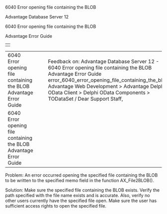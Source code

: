 6040 Error opening file containing the BLOB




Advantage Database Server 12  

6040 Error opening file containing the BLOB

Advantage Error Guide

|  |
| --- |
|  |

|  |  |  |  |  |
| --- | --- | --- | --- | --- |
| 6040 Error opening file containing the BLOB  Advantage Error Guide |  |  | Feedback on: Advantage Database Server 12 - 6040 Error opening file containing the BLOB Advantage Error Guide error\_6040\_error\_opening\_file\_containing\_the\_blob Advantage Web Development > Advantage Delphi OData Client > Delphi OData Components > TODataSet / Dear Support Staff, |  |
| 6040 Error opening file containing the BLOB  Advantage Error Guide |  |  |  |  |

Problem: An error occurred opening the specified file containing the BLOB to be written to the specified memo field in the function AX\_File2BLOB().

Solution: Make sure the specified file containing the BLOB exists. Verify the path specified with the file name exists and is accurate. Also, verify no other users currently have the specified file open. Make sure the user has sufficient access rights to open the specified file.